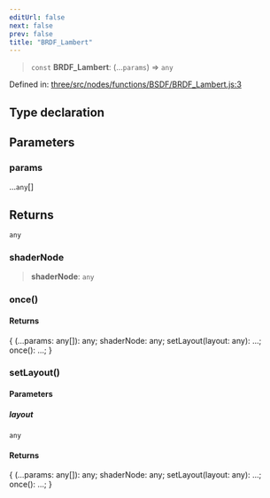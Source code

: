 ```yaml
---
editUrl: false
next: false
prev: false
title: "BRDF_Lambert"
---
```


> `const` **BRDF\_Lambert**: (...`params`) => `any`

Defined in: [three/src/nodes/functions/BSDF/BRDF\_Lambert.js:3](https://github.com/DefinitelyMaybe/three-i18n/blob/fa57b79433d1c349ffb23a78727299c8d4190136/three/src/nodes/functions/BSDF/BRDF_Lambert.js#L3)

## Type declaration

## Parameters

### params

...`any`[]

## Returns

`any`

### shaderNode

> **shaderNode**: `any`

### once()

#### Returns

\{ (...params: any\[\]): any; shaderNode: any; setLayout(layout: any): ...; once(): ...; \}

### setLayout()

#### Parameters

##### layout

`any`

#### Returns

\{ (...params: any\[\]): any; shaderNode: any; setLayout(layout: any): ...; once(): ...; \}
